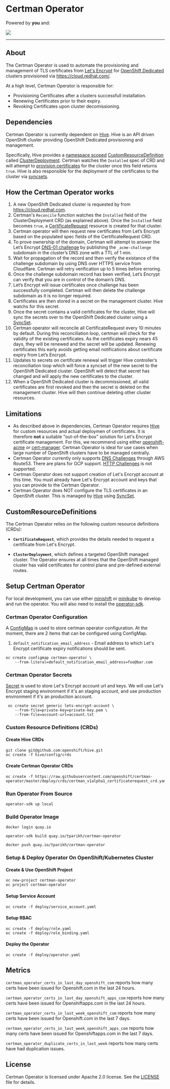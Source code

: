 # Certman Operator

Powered by **you** and:

<img src="https://github.com/dofinn/certman-operator/blob/SREP-2340-hive_dependency/logo/OSD_logo.png?raw=true" >

----

## About
The Certman Operator is used to automate the provisioning and management of TLS certificates from [Let's Encrypt](https://letsencrypt.org/) for [OpenShift Dedicated](https://www.openshift.com/products/dedicated/) clusters provisioned via https://cloud.redhat.com/.

At a high level, Certman Operator is responsible for:

* Provisioning Certificates after a clusters successfull installation. 
* Renewing Certificates prior to their expiry.
* Revoking Certificates upon cluster decomissioning.

## Dependencies

Certman Operator is currently dependent on [Hive](https://github.com/openshift/hive). Hive is an API driven OpenShift cluster providing OpenShift Dedicated provisioning and management.

Specifically, Hive provides a [namespace scoped](https://github.com/openshift/hive/blob/master/config/crds/hive_v1alpha1_clusterdeployment.yaml#L34) [CustomResourceDefinition](https://kubernetes.io/docs/concepts/extend-kubernetes/api-extension/custom-resources/#customresourcedefinitions) called [ClusterDeployment](https://github.com/openshift/hive/blob/master/config/crds/hive_v1alpha1_clusterdeployment.yaml). Certman watches the `Installed` spec of CRD and will attempt to [provision certificates](https://github.com/openshift/certman-operator/blob/master/pkg/controller/clusterdeployment/clusterdeployment_controller.go#L134) for the cluster once this field returns `true`. Hive is also responsible for the deployment of the certificates to the cluster via [syncsets](https://github.com/openshift/hive/blob/master/docs/syncset.md).


## How the Certman Operator works

1. A new OpenShift Dedicated cluster is requested by from https://cloud.redhat.com.
1. Certman's `Reconcile` function watches the `Installed` field of the ClusterDeployment CRD (as explained above). Once the `Installed` field becomes `true`, a [CertificateRequest](https://github.com/openshift/certman-operator/blob/master/deploy/crds/certman_v1alpha1_certificaterequest_crd.yaml) resource is created for that cluster.
1. Certman operator will then request new certificates from Let’s Encrypt based on the populated spec fields of the CertificateRequest CRD.
1. To prove ownership of the domain, Certman will attempt to answer the Let’s Encrypt [DNS-01 challenge](https://letsencrypt.org/docs/challenge-types/) by publishing the `_acme-challenge` subdomain in the cluster’s DNS zone with a TTL of 1 min.
1. Wait for propagation of the record and then verify the existance of the challenge subdomain by using DNS over HTTPS service from Cloudflare. Certman will retry verification up to 5 times before erroring.
1. Once the challenge subdomain record has been verified, Let’s Encrypt can verify that you are in control of the domain’s DNS.
1. Let’s Encrypt will issue certificates once challenge has been successfully completed. Certman will then delete the challenge subdomain as it is no longer required. 
1. Certificates are then stored in a secret on the management cluster. Hive watchs for this secret.
1. Once the secret contains a valid certificates for the cluster, Hive will sync the secrets over to the OpenShift Dedicated cluster using a [SyncSet](https://github.com/openshift/hive/blob/master/docs/syncset.md).
1. Certman operator will reconcile all CertificateRequest every 10 minutes by default. During this reconciliation loop, certman will check for the validity of the existing certificates. As the certificates expiry nears 45 days, they will be renewed and the secret will be updated. Renewing certificates this early avoids getting email notifications about certificate expiry from Let’s Encrypt.
1. Updates to secrets on certificate renewal will trigger Hive controller’s reconciliation loop which will force a syncset of the new secret to the OpenShift Dedicated cluster. OpenShift will detect that secret has changed and will apply the new certificates to the cluster.
1. When a OpenShift Dedicated cluster is decommissioned, all valid certificates are first revoked and then the secret is deleted on the management cluster. Hive will then continue deleting other cluster resources.

## Limitations

* As described above in dependencies, Certman Operator requires [Hive](https://github.com/openshift/hive) for custom resources and actual deploymen of certificates. It is therefore **not** a suitable "out-of-the-box" solution for Let's Encrypt certificate management. For this, we recommend using either [openshift-acme](https://github.com/tnozicka/openshift-acme) or [cert-manager](https://github.com/jetstack/cert-manager). Certman Operator is ideal for use cases when large number of OpenShift clusters have to be managed centrally.
* Certman Operator currently only supports [DNS Challenges](https://tools.ietf.org/html/rfc8555#section-8.4) through AWS Route53. There are plans for GCP support. [HTTP Challenges](https://tools.ietf.org/html/rfc8555#section-8.3) is not supported.
* Certman Operator does not support creation of Let's Encrypt account at this time. You must already have Let's Encrypt account and keys that you can provide to the Certman Operator.
* Certman Operator does NOT configure the TLS certificates in an OpenShift cluster. This is managed by [Hive](https://github.com/openshift/hive) using [SyncSet](https://github.com/openshift/hive/blob/master/docs/syncset.md).

## CustomResourceDefinitions

The Certman Operator relies on the following custom resource definitions (CRDs):

* **`CertificateRequest`**, which provides the details needed to request a certificate from Let's Encrypt.

* **`ClusterDeployment`**, which defines a targeted OpenShift managed cluster. The Operator ensures at all times that the OpenShift managed cluster has valid certificates for control plane and pre-defined external routes.

## Setup Certman Operator

For local development, you can use either [minishift](https://github.com/minishift/minishift) or [minikube](https://kubernetes.io/docs/setup/minikube/) to develop and run the operator. You will also need to install the [operator-sdk](https://github.com/operator-framework/operator-sdk).

### Certman Operator Configuration

A [ConfigMap](https://docs.openshift.com/container-platform/3.11/dev_guide/configmaps.html) is used to store certman operator configuration. At the moment, there are 2 items that can be configured using ConfigMap.

1. `default_notification_email_address` - Email address to which Let's Encrypt certificate expiry notifications should be sent.

```
oc create configmap certman-operator \
    --from-literal=default_notification_email_address=foo@bar.com
```

### Certman Operator Secrets

[Secret](https://kubernetes.io/docs/concepts/configuration/secret/) is used to store Let's Encrypt account url and keys. We will use Let's Encrypt staging environment if it's an staging account, and use production environment if it's an production account.

```
 oc create secret generic lets-encrypt-account \
    --from-file=private-key=private-key.pem \
    --from-file=account-url=account.txt
```

### Custom Resource Definitions (CRDs)

#### Create Hive CRDs

```
git clone git@github.com:openshift/hive.git
oc create -f hive/config/crds
```

#### Create Certman Operator CRDs

```
oc create -f https://raw.githubusercontent.com/openshift/certman-operator/master/deploy/crds/certman_v1alpha1_certificaterequest_crd.yaml
```

### Run Operator From Source

```
operator-sdk up local
```

### Build Operator Image

```
docker login quay.io

operator-sdk build quay.io/tparikh/certman-operator

docker push quay.io/tparikh/certman-operator
```

### Setup & Deploy Operator On OpenShift/Kubernetes Cluster

#### Create & Use OpenShift Project

```
oc new-project certman-operator
oc project certman-operator
```

####  Setup Service Account

```
oc create -f deploy/service_account.yaml
```

#### Setup RBAC

```
oc create -f deploy/role.yaml
oc create -f deploy/role_binding.yaml
```

#### Deploy the Operator
```
oc create -f deploy/operator.yaml
```

## Metrics

`certman_operator_certs_in_last_day_openshift_com` reports how many certs have been issued for Openshift.com in the last 24 hours.

`certman_operator_certs_in_last_day_openshift_apps_com` reports how many certs have been issued for Openshiftapps.com in the last 24 hours.

`certman_operator_certs_in_last_week_openshift_com` reports how many certs have been issued for Openshift.com in the last 7 days.

`certman_operator_certs_in_last_week_openshift_apps_com` reports how many certs have been issued for Openshiftapps.com in the last 7 days.

`certman_operator_duplicate_certs_in_last_week` reports how many certs have had duplication issues.

## License

Certman Operator is licensed under Apache 2.0 license. See the [LICENSE](LICENSE) file for details.

